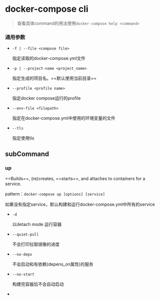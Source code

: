# docker-compose cli

> 查看具体command的用法使用`docker-compose help <command>`

### 通用参数

- `-f | --file <compose file>`

  指定读取的docker-compose.yml文件

- `-p | --project-name <project_name>`

  指定生成的项目名。==默认使用当前目录==

- `--profile <profile name>`

  指定docker compose运行的profile

- `--env-file <filepath>`

  指定在docker-compose.yml中使用的环境变量的文件

- `--tls`

  指定使用tls

## subCommand

### up

==Builds==, (re)creates, ==starts==, and attaches to containers for a service.

pattern：`docker-compose up [options] [service]`

如果没有指定service，默认构建和运行docker-compose.yml中所有的service

- `-d`

  以detach mode 运行容器

- `--quiet-pull`

  不会打印拉取镜像的进度

- `--no-deps`

  不会启动和有依赖(depens_on属性)的服务

- `--no-start`

  构建完容器后不会自动启动

- 